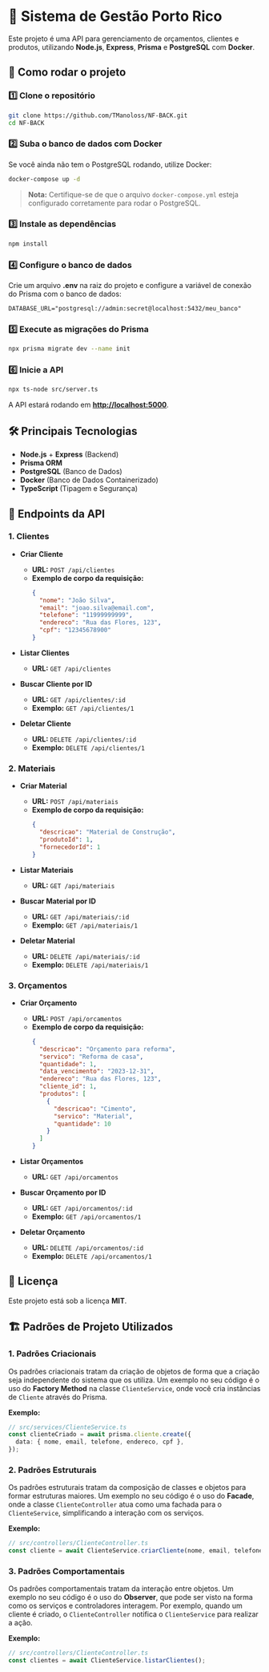 # 📌 Sistema de Gestão Porto Rico

Este projeto é uma API para gerenciamento de orçamentos, clientes e produtos, utilizando **Node.js**, **Express**, **Prisma** e **PostgreSQL** com **Docker**.

## 🚀 Como rodar o projeto

### 1️⃣ **Clone o repositório**

```bash
git clone https://github.com/TManoloss/NF-BACK.git
cd NF-BACK
```

### 2️⃣ **Suba o banco de dados com Docker**

Se você ainda não tem o PostgreSQL rodando, utilize Docker:

```bash
docker-compose up -d
```

> **Nota:** Certifique-se de que o arquivo `docker-compose.yml` esteja configurado corretamente para rodar o PostgreSQL.

### 3️⃣ **Instale as dependências**

```bash
npm install
```

### 4️⃣ **Configure o banco de dados**

Crie um arquivo **.env** na raiz do projeto e configure a variável de conexão do Prisma com o banco de dados:

```env
DATABASE_URL="postgresql://admin:secret@localhost:5432/meu_banco"
```

### 5️⃣ **Execute as migrações do Prisma**

```bash
npx prisma migrate dev --name init
```

### 6️⃣ **Inicie a API**

```bash
npx ts-node src/server.ts
```

A API estará rodando em **[http://localhost:5000](http://localhost:5000)**.

## 🛠 **Principais Tecnologias**

- **Node.js** + **Express** (Backend)
- **Prisma ORM**
- **PostgreSQL** (Banco de Dados)
- **Docker** (Banco de Dados Containerizado)
- **TypeScript** (Tipagem e Segurança)

## 📜 **Endpoints da API**

### 1. **Clientes**

- **Criar Cliente**
  - **URL:** `POST /api/clientes`
  - **Exemplo de corpo da requisição:**
    ```json
    {
      "nome": "João Silva",
      "email": "joao.silva@email.com",
      "telefone": "11999999999",
      "endereco": "Rua das Flores, 123",
      "cpf": "12345678900"
    }
    ```

- **Listar Clientes**
  - **URL:** `GET /api/clientes`

- **Buscar Cliente por ID**
  - **URL:** `GET /api/clientes/:id`
  - **Exemplo:** `GET /api/clientes/1`

- **Deletar Cliente**
  - **URL:** `DELETE /api/clientes/:id`
  - **Exemplo:** `DELETE /api/clientes/1`

### 2. **Materiais**

- **Criar Material**
  - **URL:** `POST /api/materiais`
  - **Exemplo de corpo da requisição:**
    ```json
    {
      "descricao": "Material de Construção",
      "produtoId": 1,
      "fornecedorId": 1
    }
    ```

- **Listar Materiais**
  - **URL:** `GET /api/materiais`

- **Buscar Material por ID**
  - **URL:** `GET /api/materiais/:id`
  - **Exemplo:** `GET /api/materiais/1`

- **Deletar Material**
  - **URL:** `DELETE /api/materiais/:id`
  - **Exemplo:** `DELETE /api/materiais/1`

### 3. **Orçamentos**

- **Criar Orçamento**
  - **URL:** `POST /api/orcamentos`
  - **Exemplo de corpo da requisição:**
    ```json
    {
      "descricao": "Orçamento para reforma",
      "servico": "Reforma de casa",
      "quantidade": 1,
      "data_vencimento": "2023-12-31",
      "endereco": "Rua das Flores, 123",
      "cliente_id": 1,
      "produtos": [
        {
          "descricao": "Cimento",
          "servico": "Material",
          "quantidade": 10
        }
      ]
    }
    ```

- **Listar Orçamentos**
  - **URL:** `GET /api/orcamentos`

- **Buscar Orçamento por ID**
  - **URL:** `GET /api/orcamentos/:id`
  - **Exemplo:** `GET /api/orcamentos/1`

- **Deletar Orçamento**
  - **URL:** `DELETE /api/orcamentos/:id`
  - **Exemplo:** `DELETE /api/orcamentos/1`

## 📄 **Licença**

Este projeto está sob a licença **MIT**.

## 🏗 **Padrões de Projeto Utilizados**

### 1. Padrões Criacionais

Os padrões criacionais tratam da criação de objetos de forma que a criação seja independente do sistema que os utiliza. Um exemplo no seu código é o uso do **Factory Method** na classe `ClienteService`, onde você cria instâncias de `Cliente` através do Prisma.

**Exemplo:**
```typescript
// src/services/ClienteService.ts
const clienteCriado = await prisma.cliente.create({
  data: { nome, email, telefone, endereco, cpf },
});
```

### 2. Padrões Estruturais

Os padrões estruturais tratam da composição de classes e objetos para formar estruturas maiores. Um exemplo no seu código é o uso do **Facade**, onde a classe `ClienteController` atua como uma fachada para o `ClienteService`, simplificando a interação com os serviços.

**Exemplo:**
```typescript
// src/controllers/ClienteController.ts
const cliente = await ClienteService.criarCliente(nome, email, telefone, endereco, cpf);
```

### 3. Padrões Comportamentais

Os padrões comportamentais tratam da interação entre objetos. Um exemplo no seu código é o uso do **Observer**, que pode ser visto na forma como os serviços e controladores interagem. Por exemplo, quando um cliente é criado, o `ClienteController` notifica o `ClienteService` para realizar a ação.

**Exemplo:**
```typescript
// src/controllers/ClienteController.ts
const clientes = await ClienteService.listarClientes();
```
